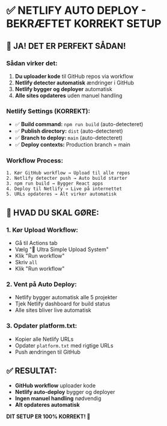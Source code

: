 # ✅ NETLIFY AUTO DEPLOY - BEKRÆFTET KORREKT SETUP

## 🎯 **JA! DET ER PERFEKT SÅDAN!**

### **Sådan virker det:**
1. **Du uploader kode** til GitHub repos via workflow
2. **Netlify detecter automatisk** ændringer i GitHub
3. **Netlify bygger og deployer** automatisk
4. **Alle sites opdateres** uden manuel handling

### **Netlify Settings (KORREKT):**
- ✅ **Build command:** `npm run build` (auto-detecteret)
- ✅ **Publish directory:** `dist` (auto-detecteret)
- ✅ **Branch to deploy:** `main` (auto-detecteret)
- ✅ **Deploy contexts:** Production branch = main

### **Workflow Process:**
```
1. Kør GitHub workflow → Upload til alle repos
2. Netlify detecter push → Auto build starter
3. npm run build → Bygger React apps
4. Deploy til Netlify → Live på internettet
5. URLs opdateres → Alt virker automatisk
```

## 🚀 **HVAD DU SKAL GØRE:**

### **1. Kør Upload Workflow:**
- Gå til Actions tab
- Vælg "🚀 Ultra Simple Upload System"
- Klik "Run workflow"
- Skriv `all`
- Klik "Run workflow"

### **2. Vent på Auto Deploy:**
- Netlify bygger automatisk alle 5 projekter
- Tjek Netlify dashboard for build status
- Alle sites bliver live automatisk

### **3. Opdater platform.txt:**
- Kopier alle Netlify URLs
- Opdater `platform.txt` med rigtige URLs
- Push ændringen til GitHub

## ✅ **RESULTAT:**
- **GitHub workflow** uploader kode
- **Netlify auto-deploy** bygger og deployer
- **Ingen manuel handling** nødvendig
- **Alt opdateres automatisk**

**DIT SETUP ER 100% KORREKT! 🎉**